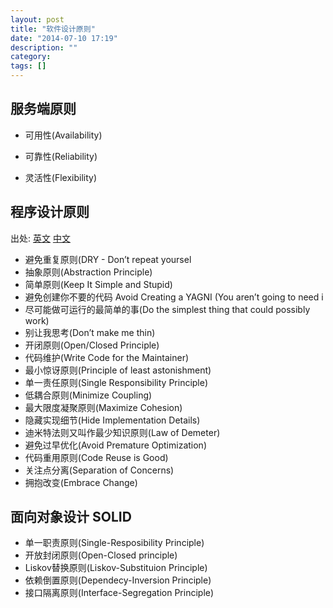 ```yaml
---
layout: post
title: "软件设计原则"
date: "2014-07-10 17:19"
description: ""
category: 
tags: []
---
```


服务端原则
----------

* 可用性(Availability)

* 可靠性(Reliability)

* 灵活性(Flexibility)

程序设计原则
------------
出处: [英文](http://www.artima.com/weblogs/viewpost.jsp?thread=331531) [中文](http://www.csdn.net/article/2011-07-29/302424)

* 避免重复原则(DRY - Don’t repeat yoursel
* 抽象原则(Abstraction Principle)
* 简单原则(Keep It Simple and Stupid)
* 避免创建你不要的代码 Avoid Creating a YAGNI (You aren’t going to need i
* 尽可能做可运行的最简单的事(Do the simplest thing that could possibly work)
* 别让我思考(Don’t make me thin)
* 开闭原则(Open/Closed Principle)
* 代码维护(Write Code for the Maintainer)
* 最小惊讶原则(Principle of least astonishment)
* 单一责任原则(Single Responsibility Principle)
* 低耦合原则(Minimize Coupling)
* 最大限度凝聚原则(Maximize Cohesion)
* 隐藏实现细节(Hide Implementation Details)
* 迪米特法则又叫作最少知识原则(Law of Demeter)
* 避免过早优化(Avoid Premature Optimization)
* 代码重用原则(Code Reuse is Good)
* 关注点分离(Separation of Concerns)
* 拥抱改变(Embrace Change)

面向对象设计 SOLID
------------------

* 单一职责原则(Single-Resposibility Principle)
* 开放封闭原则(Open-Closed principle)
* Liskov替换原则(Liskov-Substituion Principle)
* 依赖倒置原则(Dependecy-Inversion Principle)
* 接口隔离原则(Interface-Segregation Principle)

